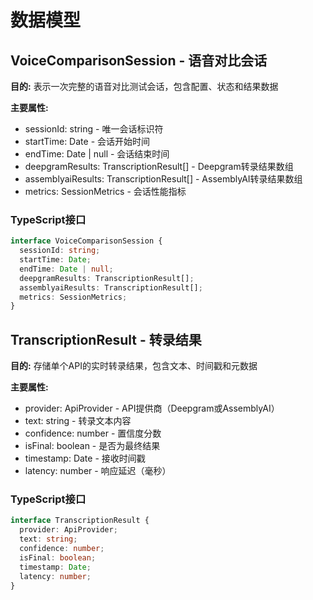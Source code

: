 # 数据模型

## VoiceComparisonSession - 语音对比会话

**目的:** 表示一次完整的语音对比测试会话，包含配置、状态和结果数据

**主要属性:**
- sessionId: string - 唯一会话标识符
- startTime: Date - 会话开始时间
- endTime: Date | null - 会话结束时间
- deepgramResults: TranscriptionResult[] - Deepgram转录结果数组
- assemblyaiResults: TranscriptionResult[] - AssemblyAI转录结果数组
- metrics: SessionMetrics - 会话性能指标

### TypeScript接口
```typescript
interface VoiceComparisonSession {
  sessionId: string;
  startTime: Date;
  endTime: Date | null;
  deepgramResults: TranscriptionResult[];
  assemblyaiResults: TranscriptionResult[];
  metrics: SessionMetrics;
}
```

## TranscriptionResult - 转录结果

**目的:** 存储单个API的实时转录结果，包含文本、时间戳和元数据

**主要属性:**
- provider: ApiProvider - API提供商（Deepgram或AssemblyAI）
- text: string - 转录文本内容
- confidence: number - 置信度分数
- isFinal: boolean - 是否为最终结果
- timestamp: Date - 接收时间戳
- latency: number - 响应延迟（毫秒）

### TypeScript接口
```typescript
interface TranscriptionResult {
  provider: ApiProvider;
  text: string;
  confidence: number;
  isFinal: boolean;
  timestamp: Date;
  latency: number;
}
```
